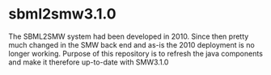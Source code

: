 # sbml2smw3.1.0
The SBML2SMW system had been developed in 2010. Since then pretty much changed in the SMW back end and as-is the 2010 deployment is no longer working. Purpose of this repository is to refresh the java components and make it therefore up-to-date with SMW3.1.0
